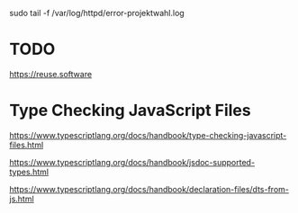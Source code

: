 <!--
SPDX-FileCopyrightText: 2020 Moritz Hedtke <Moritz.Hedtke@t-online.de>
SPDX-License-Identifier: AGPL-3.0-or-later

Diese Software kann eine Projektwahl verwalten, wie sie beispielsweise für eine Projektwoche benötigt wird. 
Copyright (C) 2020 Moritz Hedtke <Moritz.Hedtke@t-online.de>

This program is free software: you can redistribute it and/or modify
it under the terms of the GNU Affero General Public License as published
by the Free Software Foundation, either version 3 of the License, or
(at your option) any later version.

This program is distributed in the hope that it will be useful,
but WITHOUT ANY WARRANTY; without even the implied warranty of
MERCHANTABILITY or FITNESS FOR A PARTICULAR PURPOSE.  See the
GNU Affero General Public License for more details.

You should have received a copy of the GNU Affero General Public License
along with this program.  If not, see <https://www.gnu.org/licenses/>.
-->

sudo tail -f /var/log/httpd/error-projektwahl.log

# TODO

https://reuse.software

# Type Checking JavaScript Files

https://www.typescriptlang.org/docs/handbook/type-checking-javascript-files.html

https://www.typescriptlang.org/docs/handbook/jsdoc-supported-types.html

https://www.typescriptlang.org/docs/handbook/declaration-files/dts-from-js.html
